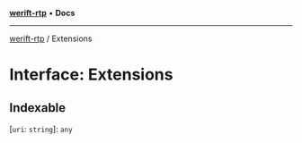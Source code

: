 [**werift-rtp**](../README.md) • **Docs**

***

[werift-rtp](../globals.md) / Extensions

# Interface: Extensions

## Indexable

 \[`uri`: `string`\]: `any`
